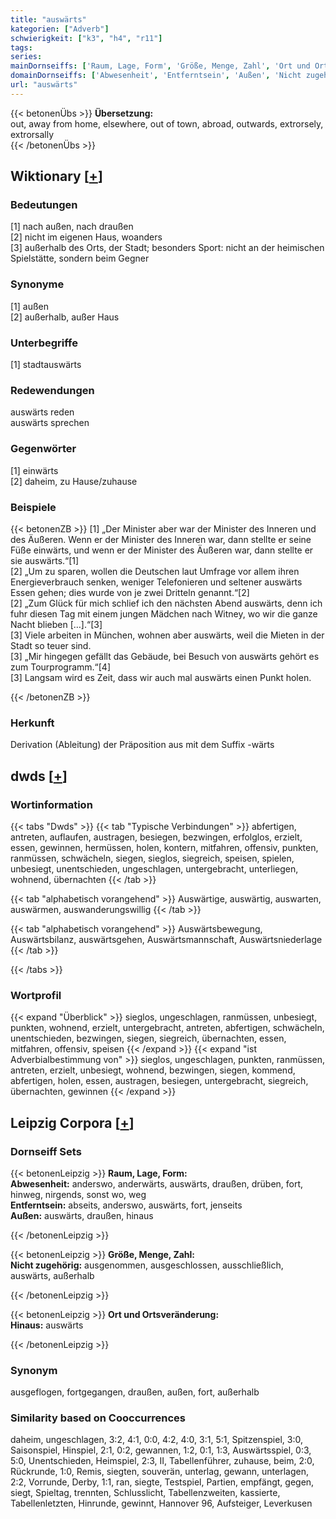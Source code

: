 ```yaml
---
title: "auswärts"
kategorien: ["Adverb"]
schwierigkeit: ["k3", "h4", "r11"]
tags:
series:
mainDornseiffs: ['Raum, Lage, Form', 'Größe, Menge, Zahl', 'Ort und Ortsveränderung']
domainDornseiffs: ['Abwesenheit', 'Entferntsein', 'Außen', 'Nicht zugehörig', 'Hinaus']
url: "auswärts"
---
```


{{< betonenÜbs >}}
**Übersetzung:**  
out, away from home, elsewhere, out of town, abroad, outwards, extrorsely, extrorsally  
{{< /betonenÜbs >}}

## Wiktionary [[+](https://de.wiktionary.org/wiki/auswärts)]

### Bedeutungen
[1] nach außen, nach draußen  
[2] nicht im eigenen Haus, woanders  
[3] außerhalb des Orts, der Stadt; besonders Sport: nicht an der heimischen Spielstätte, sondern beim Gegner  

### Synonyme
[1] außen  
[2] außerhalb, außer Haus  

### Unterbegriffe
[1] stadtauswärts  

### Redewendungen
auswärts reden  
auswärts sprechen  

### Gegenwörter
[1] einwärts  
[2] daheim, zu Hause/zuhause  

### Beispiele
{{< betonenZB >}}
[1] „Der Minister aber war der Minister des Inneren und des Äußeren. Wenn er der Minister des Inneren war, dann stellte er seine Füße einwärts, und wenn er der Minister des Äußeren war, dann stellte er sie auswärts.“[1]  
[2] „Um zu sparen, wollen die Deutschen laut Umfrage vor allem ihren Energieverbrauch senken, weniger Telefonieren und seltener auswärts Essen gehen; dies wurde von je zwei Dritteln genannt.“[2]  
[2] „Zum Glück für mich schlief ich den nächsten Abend auswärts, denn ich fuhr diesen Tag mit einem jungen Mädchen nach Witney, wo wir die ganze Nacht blieben […].“[3]  
[3] Viele arbeiten in München, wohnen aber auswärts, weil die Mieten in der Stadt so teuer sind.  
[3] „Mir hingegen gefällt das Gebäude, bei Besuch von auswärts gehört es zum Tourprogramm.“[4]  
[3] Langsam wird es Zeit, dass wir auch mal auswärts einen Punkt holen.  

{{< /betonenZB >}}
### Herkunft
Derivation (Ableitung) der Präposition aus mit dem Suffix -wärts  



## dwds [[+](https://www.dwds.de/wb/auswärts)]

### Wortinformation
{{< tabs "Dwds" >}}
{{< tab "Typische Verbindungen" >}}
abfertigen, antreten, auflaufen, austragen, besiegen, bezwingen, erfolglos, erzielt, essen, gewinnen, hermüssen, holen, kontern, mitfahren, offensiv, punkten, ranmüssen, schwächeln, siegen, sieglos, siegreich, speisen, spielen, unbesiegt, unentschieden, ungeschlagen, untergebracht, unterliegen, wohnend, übernachten
{{< /tab >}}

{{< tab "alphabetisch vorangehend" >}}
Auswärtige, auswärtig, auswarten, auswärmen, auswanderungswillig
{{< /tab >}}

{{< tab "alphabetisch vorangehend" >}}
Auswärtsbewegung, Auswärtsbilanz, auswärtsgehen, Auswärtsmannschaft, Auswärtsniederlage
{{< /tab >}}

{{< /tabs >}}

### Wortprofil
{{< expand "Überblick" >}} sieglos, ungeschlagen, ranmüssen, unbesiegt, punkten, wohnend, erzielt, untergebracht, antreten, abfertigen, schwächeln, unentschieden, bezwingen, siegen, siegreich, übernachten, essen, mitfahren, offensiv, speisen {{< /expand >}}
{{< expand "ist Adverbialbestimmung von" >}} sieglos, ungeschlagen, punkten, ranmüssen, antreten, erzielt, unbesiegt, wohnend, bezwingen, siegen, kommend, abfertigen, holen, essen, austragen, besiegen, untergebracht, siegreich, übernachten, gewinnen {{< /expand >}}

## Leipzig Corpora [[+](https://corpora.uni-leipzig.de/en/res?word=auswärts&corpusId=deu_newscrawl-public_2018)]

### Dornseiff Sets
{{< betonenLeipzig >}}
**Raum, Lage, Form:**  
**Abwesenheit:** anderswo, anderwärts, auswärts, draußen, drüben, fort, hinweg, nirgends, sonst wo, weg  
**Entferntsein:** abseits, anderswo, auswärts, fort, jenseits  
**Außen:** auswärts, draußen, hinaus  

{{< /betonenLeipzig >}}


{{< betonenLeipzig >}}
**Größe, Menge, Zahl:**  
**Nicht zugehörig:** ausgenommen, ausgeschlossen, ausschließlich, auswärts, außerhalb  

{{< /betonenLeipzig >}}


{{< betonenLeipzig >}}
**Ort und Ortsveränderung:**  
**Hinaus:** auswärts  

{{< /betonenLeipzig >}}

### Synonym
ausgeflogen, fortgegangen, draußen, außen, fort, außerhalb


### Similarity based on Cooccurrences
daheim, ungeschlagen, 3:2, 4:1, 0:0, 4:2, 4:0, 3:1, 5:1, Spitzenspiel, 3:0, Saisonspiel, Hinspiel, 2:1, 0:2, gewannen, 1:2, 0:1, 1:3, Auswärtsspiel, 0:3, 5:0, Unentschieden, Heimspiel, 2:3, II, Tabellenführer, zuhause, beim, 2:0, Rückrunde, 1:0, Remis, siegten, souverän, unterlag, gewann, unterlagen, 2:2, Vorrunde, Derby, 1:1, ran, siegte, Testspiel, Partien, empfängt, gegen, siegt, Spieltag, trennten, Schlusslicht, Tabellenzweiten, kassierte, Tabellenletzten, Hinrunde, gewinnt, Hannover 96, Aufsteiger, Leverkusen

